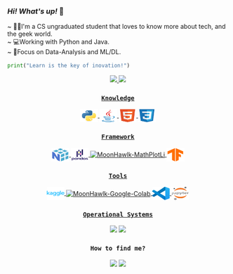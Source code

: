 ### *Hi! What's up!* 👋

~ 👦🏻I'm a CS ungraduated student that loves to know more about tech, and the geek world.
<br>
~ 💻Working with Python and Java.
<br>
~ 📖Focus on Data-Analysis and ML/DL.

  ~~~python
  print("Learn is the key of inovation!")
  ~~~
  
<div align="center">

</div>

<div align="center">
  
  <a href="https://github.com/MoonHawlk">
  <img height="180em" src="https://github-readme-stats.vercel.app/api?username=MoonHawlk&show_icons=true&theme=blue&include_all_commits=true&count_private=true"/>
  <img height="180em" src="https://github-readme-stats.vercel.app/api/top-langs/?username=MoonHawlk&layout=compact&langs_count=7&theme=blue"/>
    
</div>
<h3 align="center">
    
    Knowledge
    
</h3>
  
<div align="center">
  
  <img align="center" alt="MoonHawlk-Python" height="30" width="40" src="https://raw.githubusercontent.com/devicons/devicon/master/icons/python/python-original.svg">
  <img align="center" alt="MoonHawlk-Java" height="30" width="40" src="https://github.com/devicons/devicon/blob/master/icons/java/java-original.svg">
  <img align="center" alt="MoonHawlk-HTML" height="30" width="40" src="https://raw.githubusercontent.com/devicons/devicon/master/icons/html5/html5-original.svg">
  <img align="center" alt="MoonHawlk-CSS" height="30" width="40" src="https://raw.githubusercontent.com/devicons/devicon/master/icons/css3/css3-original.svg">
  
</div>
<h3 align="center">
    
    Framework
    
</h3>
  
<div align="center">

  <img align="center" alt="MoonHawlk-NumPy" height="30" width="40" src="https://github.com/devicons/devicon/blob/master/icons/numpy/numpy-original.svg">
  <img align="center" alt="MoonHawlk-Pandas" height="30" width="40" src="https://github.com/devicons/devicon/blob/master/icons/pandas/pandas-original-wordmark.svg">
  <img align="center" alt="MoonHawlk-MathPlotLi" height="32" width="32" src="https://upload.wikimedia.org/wikipedia/commons/8/84/Matplotlib_icon.svg">
  <img align="center" alt="MoonHawlk-Tensor-Flow" height="30" width="40" src="https://github.com/devicons/devicon/blob/master/icons/tensorflow/tensorflow-original.svg">
  
  
</div>
<h3 align="center">
    
    Tools
    
</h3>
  
<div align="center">

  <img align="center" alt="MoonHawlk-Kaggle" height="30" width="40" src="https://github.com/devicons/devicon/blob/master/icons/kaggle/kaggle-original-wordmark.svg">
  <img align="center" alt="MoonHawlk-Google-Colab" height="30" width="40" src="https://upload.wikimedia.org/wikipedia/commons/d/d0/Google_Colaboratory_SVG_Logo.svg">
  <img align="center" alt="MoonHawlk-Vscode" height="30" width="40" src="https://github.com/devicons/devicon/blob/master/icons/vscode/vscode-original.svg">
  <img align="center" alt="MoonHawlk-Jupyter" height="30" width="40" src="https://github.com/devicons/devicon/blob/master/icons/jupyter/jupyter-original-wordmark.svg">
  
  
</div>
<h3 align="center">
    
    Operational Systems
    
</h3>  

  
<div align="center">
  
  <a target="_blank"><img src="https://img.shields.io/badge/Windows-0078D6?style=for-the-badge&logo=windows&logoColor=white" target="_blank"></a>
  <a target="_blank"><img src="https://img.shields.io/badge/Ubuntu-E95420?style=for-the-badge&logo=ubuntu&logoColor=white" target="_blank"></a>
  
</div>

<h3 align="center">
    
    How to find me?
    
</h3>
  
<div align="center">
  <a href = "mailto:minewitherboy@gmail.com"><img src="https://img.shields.io/badge/-Gmail-%23333?style=for-the-badge&logo=gmail&logoColor=white" target="_blank"></a>
  <a href="https://www.linkedin.com/in/filipe-moreno-5a614b1b7/" target="_blank"><img src="https://img.shields.io/badge/-LinkedIn-%230077B5?style=for-the-badge&logo=linkedin&logoColor=white" target="_blank"></a> 
</div>

 
